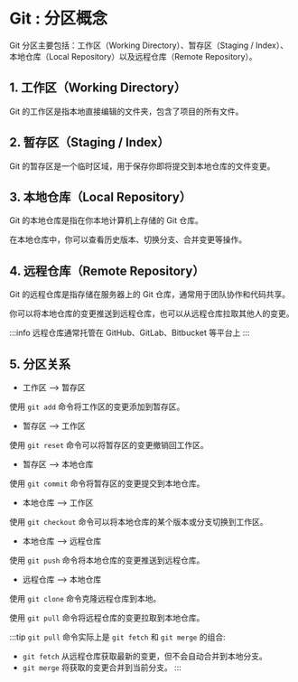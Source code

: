 # Git : 分区概念

Git 分区主要包括：工作区（Working Directory）、暂存区（Staging / Index）、本地仓库（Local Repository）以及远程仓库（Remote Repository）。

## 1. 工作区（Working Directory）

Git 的工作区是指本地直接编辑的文件夹，包含了项目的所有文件。

## 2. 暂存区（Staging / Index）

Git 的暂存区是一个临时区域，用于保存你即将提交到本地仓库的文件变更。

## 3. 本地仓库（Local Repository）

Git 的本地仓库是指在你本地计算机上存储的 Git 仓库。

在本地仓库中，你可以查看历史版本、切换分支、合并变更等操作。

## 4. 远程仓库（Remote Repository）

Git 的远程仓库是指存储在服务器上的 Git 仓库，通常用于团队协作和代码共享。

你可以将本地仓库的变更推送到远程仓库，也可以从远程仓库拉取其他人的变更。

:::info
远程仓库通常托管在 GitHub、GitLab、Bitbucket 等平台上
:::

## 5. 分区关系

- 工作区 --> 暂存区 

使用 `git add` 命令将工作区的变更添加到暂存区。

- 暂存区 --> 工作区

使用 `git reset` 命令可以将暂存区的变更撤销回工作区。

- 暂存区 --> 本地仓库

使用 `git commit` 命令将暂存区的变更提交到本地仓库。

- 本地仓库 --> 工作区

使用 `git checkout` 命令可以将本地仓库的某个版本或分支切换到工作区。

- 本地仓库 --> 远程仓库

使用 `git push` 命令将本地仓库的变更推送到远程仓库。

- 远程仓库 --> 本地仓库

使用 `git clone` 命令克隆远程仓库到本地。

使用 `git pull` 命令将远程仓库的变更拉取到本地仓库。

:::tip
`git pull` 命令实际上是 `git fetch` 和 `git merge` 的组合:

- `git fetch` 从远程仓库获取最新的变更，但不会自动合并到本地分支。
- `git merge` 将获取的变更合并到当前分支。
:::